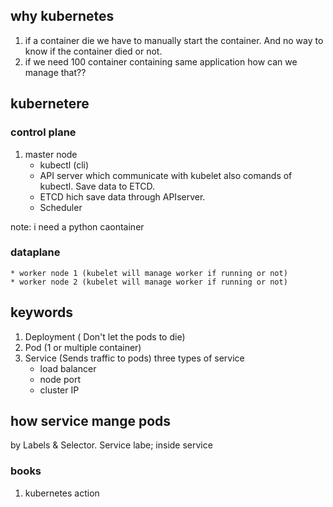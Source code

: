 ## why kubernetes

1. if a container die we have to manually start the container. And no way to know if the container died or not.
2. if we need 100 container containing same application how can we manage that??


## kubernetere

### control plane
1. master node
    * kubectl (cli)
    * API server which communicate with kubelet also comands of kubectl. Save data to ETCD. 
    * ETCD hich save data through APIserver. 
    * Scheduler 

note: i need a python caontainer   

### dataplane
    * worker node 1 (kubelet will manage worker if running or not)
    * worker node 2 (kubelet will manage worker if running or not)
    


## keywords
1. Deployment ( Don't let the pods to die)
2. Pod (1 or multiple container)
3. Service (Sends traffic to pods)
    three types of service 
    * load balancer
    * node port 
    * cluster IP 

## how service mange pods

by Labels & Selector. Service labe;  inside service


### books
1. kubernetes action